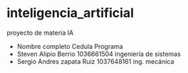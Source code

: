 # inteligencia_artificial
  proyecto de materia IA
 - Nombre completo               Cedula       Programa 
 - Steven Alipio Berrio         1036661504   ingeniería de sistemas
 - Sergio Andres zapata Ruiz    1037648161   ing. mecánica
  
